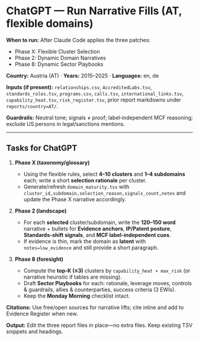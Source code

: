 # ChatGPT — Run Narrative Fills (AT, flexible domains)

**When to run:** After Claude Code applies the three patches:
- Phase X: Flexible Cluster Selection
- Phase 2: Dynamic Domain Narratives
- Phase 8: Dynamic Sector Playbooks

**Country:** Austria (AT) · **Years:** 2015–2025 · **Languages:** en, de

**Inputs (if present):** `relationships.csv`, `AccreditedLabs.tsv`, `standards_roles.tsv`, `programs.csv`, `calls.tsv`, `international_links.tsv`, `capability_heat.tsv`, `risk_register.tsv`, prior report markdowns under `reports/country=AT/`.

**Guardrails:** Neutral tone; signals ≠ proof; label‑independent MCF reasoning; exclude US persons in legal/sanctions mentions.

---

## Tasks for ChatGPT
1) **Phase X (taxonomy/glossary)**
   - Using the flexible rules, select **4–10 clusters** and **1–4 subdomains** each; write a short **selection rationale** per cluster.  
   - Generate/refresh `domain_maturity.tsv` with `cluster_id,subdomain,selection_reason,signals_count,notes` and update the Phase X narrative accordingly.

2) **Phase 2 (landscape)**
   - For each **selected** cluster/subdomain, write the **120–150 word** narrative + bullets for **Evidence anchors**, **IP/Patent posture**, **Standards‑shift signals**, and **MCF label‑independent cues**.
   - If evidence is thin, mark the domain as **latent** with `notes=low_evidence` and still provide a short paragraph.

3) **Phase 8 (foresight)**
   - Compute the **top‑K (≤3)** clusters by `capability_heat + max_risk` (or narrative heuristic if tables are missing).  
   - Draft **Sector Playbooks** for each: rationale, leverage moves, controls & guardrails, allies & counterparties, success criteria (3 EWIs).  
   - Keep the **Monday Morning** checklist intact.

**Citations:** Use free/open sources for narrative lifts; cite inline and add to Evidence Register when new.

**Output:** Edit the three report files in place—no extra files. Keep existing TSV snippets and headings.

